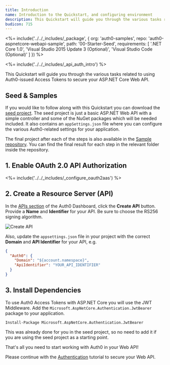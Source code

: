 ```yaml
---
title: Introduction
name: Introduction to the Quickstart, and configuring environment
description: This Quickstart will guide you through the various tasks related to using Auth0-issued JSON Web Tokens to secure your ASP.NET Core Web API.
budicon: 715
---
```


<%= include('../../_includes/_package', {
  org: 'auth0-samples',
  repo: 'auth0-aspnetcore-webapi-sample',
  path: '00-Starter-Seed',
  requirements: [
    '.NET Core 1.0',
    'Visual Studio 2015 Update 3 (Optional)',
    'Visual Studio Code (Optional)'
  ]
}) %>

<%= include('../../_includes/_api_auth_intro') %>

This Quickstart will guide you through the various tasks related to using Auth0-issued Access Tokens to secure your ASP.NET Core Web API.

## Seed & Samples

If you would like to follow along with this Quickstart you can download the [seed project](https://github.com/auth0-samples/auth0-aspnetcore-webapi-sample/tree/master/00-Starter-Seed). The seed project is just a basic ASP.NET Web API with a simple controller and some of the NuGet packages which will be needed included. It also contains an `appSettings.json` file where you can configure the various Auth0-related settings for your application.

The final project after each of the steps is also available in the [Sample repository](https://github.com/auth0-samples/auth0-aspnetcore-webapi-sample). You can find the final result for each step in the relevant folder inside the repository.

## 1. Enable OAuth 2.0 API Authorization

<%= include('../../_includes/_configure_oauth2aas') %>

## 2. Create a Resource Server (API)

In the [APIs section](${manage_url}/#/apis) of the Auth0 Dashboard, click the **Create API** button. Provide a **Name** and **Identifier** for your API. Be sure to choose the RS256 signing algorithm.

![Create API](/media/articles/server-apis/aspnet-core-webapi/create-api-rs256.png)

Also, update the `appsettings.json` file in your project with the correct **Domain** and **API Identifier** for your API, e.g.

```json
{
  "Auth0": {
    "Domain": "${account.namespace}",
    "ApiIdentifier": "YOUR_API_IDENTIFIER"
  }
}
```

## 3. Install Dependencies

To use Auth0 Access Tokens with ASP.NET Core you will use the JWT Middleware. Add the `Microsoft.AspNetCore.Authentication.JwtBearer` package to your application.

```text
Install-Package Microsoft.AspNetCore.Authentication.JwtBearer
```

This was already done for you in the seed project, so no need to add it if you are using the seed project as a starting point.

That's all you need to start working with Auth0 in your Web API!

Please continue with the [Authentication](/quickstart/backend/aspnet-core-webapi/01-authentication) tutorial to secure your Web API.
